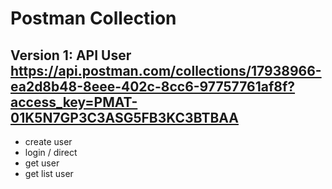 # Postman Collection
## Version 1: API User https://api.postman.com/collections/17938966-ea2d8b48-8eee-402c-8cc6-97757761af8f?access_key=PMAT-01K5N7GP3C3ASG5FB3KC3BTBAA
- create user
- login / direct
- get user
- get list user